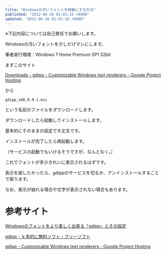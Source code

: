 ```yaml
---
title: "Windowsの汚いフォントを綺麗にする方法"
published: "2012-06-26 01:01:16 +0900"
updated: "2012-06-26 01:01:16 +0900"
---
```


※下記内容については自己責任でお願いします。

Windowsの汚いフォントを少しだけマシにします。

筆者実行環境：Windows 7 Home Premium SP1 32bit

まずこのサイト

[Downloads - gdipp - Customizable Windows text renderers - Google Project Hosting](http://code.google.com/p/gdipp/downloads/list)

から

```
gdipp_x86_0.9.1.msi
```

という名前のファイルをダウンロードします。

ダウンロードしたら起動してインストールします。

基本的にそのままの設定で大丈夫です。

インストールが完了したら再起動します。

（サービスの起動でもいけるそうですが、なんとなく。）

これでフォントが多少きれいに表示されるはずです。

表示を戻したかったら、gdippのサービスを切るか、アンインストールすることで戻ります。

なお、表示が崩れる場合や文字が表示されない場合もあります。

# 参考サイト

[Windowsのフォントをより美しく出来る「gdipp」とその設定](http://lufesu.blog3.fc2.com/blog-entry-57.html)

[gdipp - ｋ本的に無料ソフト・フリーソフト](http://www.gigafree.net/system/registry/gdipp.html)

 [gdipp - Customizable Windows text renderers - Google Project Hosting](http://code.google.com/p/gdipp/)

